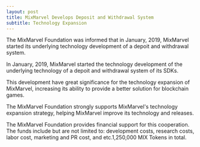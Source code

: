 ```yaml
---
layout: post
title: MixMarvel Develops Deposit and Withdrawal System
subtitle: Technology Expansion
---
```


The MixMarvel Foundation was informed that in January, 2019, MixMarvel started its underlying technology development of a depoit and withdrawal system. 

In January, 2019, MixMarvel started the technology development of the underlying technology of a depoit and withdrawal system of its SDKs. 

This development have great significance for the technology expansion of MixMarvel, increasing its ability to provide a better solution for blockchain games. 

The MixMarvel Foundation strongly supports MixMarvel's technology expansion strategy, helping MixMarvel improve its technology and releases. 

The MixMarvel Foundation provides financial support for this cooperation. The funds include but are not limited to: development costs, research costs, labor cost, marketing and PR cost, and etc.1,250,000 MIX Tokens in total. 
